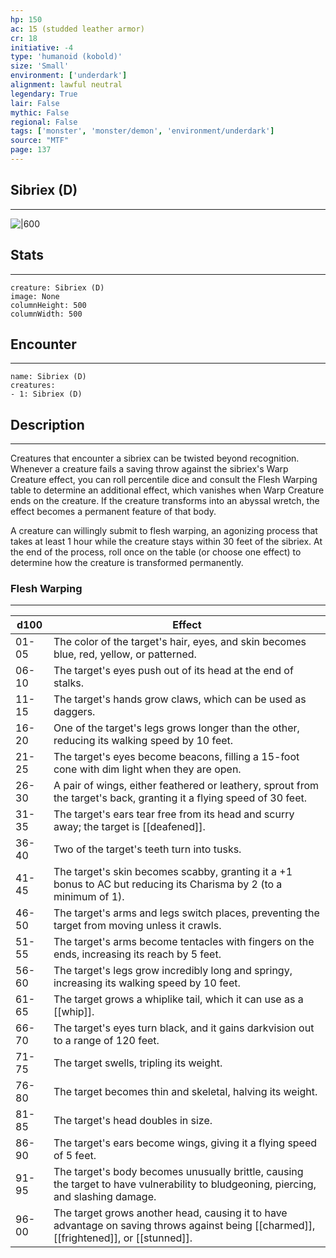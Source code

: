 ```yaml
---
hp: 150
ac: 15 (studded leather armor)
cr: 18
initiative: -4
type: 'humanoid (kobold)'    
size: 'Small'
environment: ['underdark']
alignment: lawful neutral
legendary: True
lair: False
mythic: False
regional: False
tags: ['monster', 'monster/demon', 'environment/underdark']
source: "MTF"
page: 137
---
```


## Sibriex (D)
---

![|600](D:/Program%20Files/5e.tools/img/bestiary/MTF/Sibriex.jpg)

## Stats
---

```statblock
creature: Sibriex (D)
image: None
columnHeight: 500
columnWidth: 500
```

## Encounter
---

```encounter-table
name: Sibriex (D)
creatures:
- 1: Sibriex (D)
```

## Description
---


Creatures that encounter a sibriex can be twisted beyond recognition. Whenever a creature fails a saving throw against the sibriex's Warp Creature effect, you can roll percentile dice and consult the Flesh Warping table to determine an additional effect, which vanishes when Warp Creature ends on the creature. If the creature transforms into an abyssal wretch, the effect becomes a permanent feature of that body.

A creature can willingly submit to flesh warping, an agonizing process that takes at least 1 hour while the creature stays within 30 feet of the sibriex. At the end of the process, roll once on the table (or choose one effect) to determine how the creature is transformed permanently.

### Flesh Warping
---
|**d100**|Effect|
|---|-----------|
|01-05|The color of the target's hair, eyes, and skin becomes blue, red, yellow, or patterned.|
|06-10|The target's eyes push out of its head at the end of stalks.|
|11-15|The target's hands grow claws, which can be used as daggers.|
|16-20|One of the target's legs grows longer than the other, reducing its walking speed by 10 feet.|
|21-25|The target's eyes become beacons, filling a 15-foot cone with dim light when they are open.|
|26-30|A pair of wings, either feathered or leathery, sprout from the target's back, granting it a flying speed of 30 feet.|
|31-35|The target's ears tear free from its head and scurry away; the target is [[deafened]].|
|36-40|Two of the target's teeth turn into tusks.|
|41-45|The target's skin becomes scabby, granting it a +1 bonus to AC but reducing its Charisma by 2 (to a minimum of 1).|
|46-50|The target's arms and legs switch places, preventing the target from moving unless it crawls.|
|51-55|The target's arms become tentacles with fingers on the ends, increasing its reach by 5 feet.|
|56-60|The target's legs grow incredibly long and springy, increasing its walking speed by 10 feet.|
|61-65|The target grows a whiplike tail, which it can use as a [[whip]].|
|66-70|The target's eyes turn black, and it gains darkvision out to a range of 120 feet.|
|71-75|The target swells, tripling its weight.|
|76-80|The target becomes thin and skeletal, halving its weight.|
|81-85|The target's head doubles in size.|
|86-90|The target's ears become wings, giving it a flying speed of 5 feet.|
|91-95|The target's body becomes unusually brittle, causing the target to have vulnerability to bludgeoning, piercing, and slashing damage.|
|96-00|The target grows another head, causing it to have advantage on saving throws against being [[charmed]], [[frightened]], or [[stunned]].|




